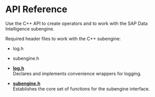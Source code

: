 <!-- loio347c826c142d4322bac3b6053926f208 -->

# API Reference

Use the C++ API to create operators and to work with the SAP Data Intelligence subengine.

Required header files to work with the C++ subengine:

-   log.h
-   subengine.h

-   **[log.h](log-h-dea7075.md "Declares and implements convenience wrappers for logging.")**  
Declares and implements convenience wrappers for logging.
-   **[subengine.h](subengine-h-9b6f3b0.md "Establishes the core set of functions for the subengine interface. ")**  
Establishes the core set of functions for the subengine interface.

